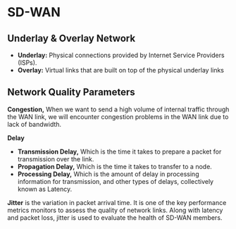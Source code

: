 # SD-WAN
## Underlay & Overlay Network
+ **Underlay:** Physical connections provided by Internet Service Providers (ISPs).
+ **Overlay:** Virtual links that are built on top of the physical underlay links
## Network Quality Parameters
**Congestion,** When we want to send a high volume of internal traffic through the WAN link, we will encounter congestion problems in the WAN link due to lack of bandwidth.

**Delay** 
+ **Transmission Delay,** Which is the time it takes to prepare a packet for transmission over the link.
+ **Propagation Delay,** Which is the time it takes to transfer to a node.
+ **Processing Delay,** Which is the amount of delay in processing information for transmission, and other types of delays, collectively known as Latency.

**Jitter** is the variation in packet arrival time. It is one of the key performance metrics monitors to assess the quality of network links. Along with latency and packet loss, jitter is used to evaluate the health of SD-WAN members.
